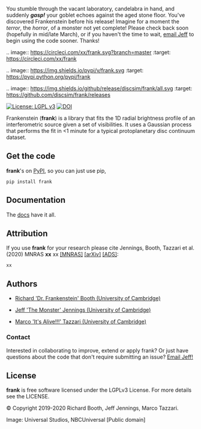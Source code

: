 <!---
<p align="center">
  <img width = "800" src="https://github.com/discsim/frank/blob/master/docs/images/day_off.png?raw=true"/>
</p>
-->

You stumble through the vacant laboratory, candelabra in hand, and suddenly _**gasp!**_ your goblet echoes against the aged stone floor. You've discovered Frankenstein before his release! Imagine for a moment the _terror_, the _horror_, of a monster not yet complete! Please check back soon (hopefully in mid/late March), or if you haven't the time to wait, [email Jeff](mailto:jmj51@ast.cam.ac.uk) to begin using the code sooner. Thanks!

.. image:: https://circleci.com/xx/frank.svg?branch=master
    :target: https://circleci.com/xx/frank

.. image:: https://img.shields.io/pypi/v/frank.svg
    :target: https://pypi.python.org/pypi/frank

.. image:: https://img.shields.io/github/release/discsim/frank/all.svg
    :target: https://github.com/discsim/frank/releases

[![License: LGPL v3](https://img.shields.io/badge/License-LGPL%20v3-blue.svg)](https://www.gnu.org/licenses/lgpl-3.0)
[![DOI]()]()

Frankenstein (**frank**) is a library that fits the 1D radial brightness profile of an interferometric source given a set of visibilities. It uses a Gaussian process that performs the fit in <1 minute for a typical protoplanetary disc continuum dataset.

Get the code
------------
**frank**'s on [PyPI](https://pypi.org/project/frank), so you can just use pip,
```
pip install frank
```


Documentation
-------------
The [docs](https://discsim.github.io/frank/) have it all.

Attribution
-----------
If you use **frank** for your research please cite Jennings, Booth, Tazzari et al. (2020) MNRAS **xx** xx [[MNRAS]](xx) [[arXiv]](xx) [[ADS]](xx):
```
xx
```

Authors
-------
- [Richard 'Dr. Frankenstein' Booth (University of Cambridge)](https://github.com/rbooth200)

- [Jeff 'The Monster' Jennings (University of Cambridge)](https://github.com/jeffjennings)

- [Marco 'It's Alive!!!' Tazzari (University of Cambridge)](https://github.com/mtazzari)

### Contact ###
Interested in collaborating to improve, extend or apply frank?
Or just have questions about the code that don't require submitting an issue?
[Email Jeff!](mailto:jmj51@ast.cam.ac.uk)

License
-------
**frank** is free software licensed under the LGPLv3 License. For more details see the LICENSE.

© Copyright 2019-2020 Richard Booth, Jeff Jennings, Marco Tazzari.

Image: Universal Studios, NBCUniversal [Public domain]
